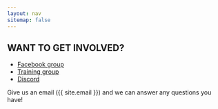 ```yaml
---
layout: nav
sitemap: false
---
```


## WANT TO GET INVOLVED?

* [Facebook group](https://www.facebook.com/groups/454114112027992/)
* [Training group](https://vjudge.net/group/monashicpc)
* [Discord](https://discord.gg/KC9hJRN)

Give us an email ({{ site.email }}) and we can answer any questions you have!
